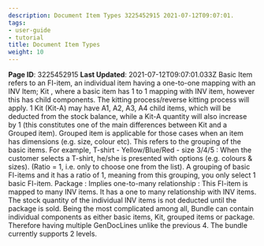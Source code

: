```yaml
---
description: Document Item Types 3225452915 2021-07-12T09:07:01.
tags:
- user-guide
- tutorial
title: Document Item Types
weight: 10
---
```


**Page ID**: 3225452915
**Last Updated**: 2021-07-12T09:07:01.033Z
Basic Item refers to an FI-item, an individual item having a one-to-one mapping with an INV Item;
Kit , where  a basic item has 1 to 1 mapping with INV item, however this has child components. The kitting process/reverse kitting process will apply. 1 Kit (Kit-A) may have A1, A2, A3, A4 child items, which will be deducted from the stock balance, while a Kit-A quantity will also increase by 1 (this constitutes one of the main differences between Kit and a Grouped item).
Grouped item is applicable for those cases when an item has dimensions (e.g. size, colour etc). This refers to the grouping of the basic items. For example, T-shirt - Yellow/Blue/Red - size 3/4/5 : When the customer selects a T-shirt, he/she is presented with options (e.g. colours & sizes).  (Ratio = 1, i.e. only to choose one from the list). A grouping of basic FI-items and it has a ratio of 1, meaning from this grouping, you only select 1 basic FI-item. 
Package : Implies one-to-many relationship : This FI-item is mapped to many INV items. It has a one to many relationship with INV items. The stock quantity of the individual INV items is not deducted until the package is sold. 
Being the most complicated among all, Bundle can contain individual components as either basic items, Kit, grouped items or package. Therefore having multiple GenDocLines unlike the previous 4. The bundle currently supports 2 levels.